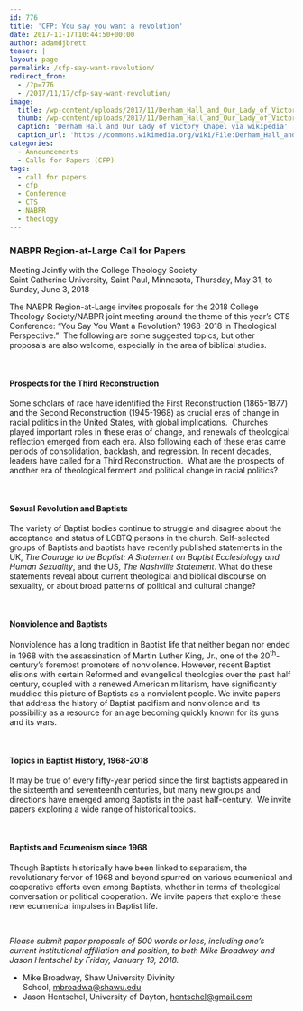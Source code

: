 ```yaml
---
id: 776
title: 'CFP: You say you want a revolution'
date: 2017-11-17T10:44:50+00:00
author: adamdjbrett
teaser: |
layout: page
permalink: /cfp-say-want-revolution/
redirect_from:
  - /?p=776
  - /2017/11/17/cfp-say-want-revolution/
image:
  title: /wp-content/uploads/2017/11/Derham_Hall_and_Our_Lady_of_Victory_Chapel-1568x1008.jpg
  thumb: /wp-content/uploads/2017/11/Derham_Hall_and_Our_Lady_of_Victory_Chapel-1568x1008-150x150.jpg
  caption: 'Derham Hall and Our Lady of Victory Chapel via wikipedia'
  caption_url: 'https://commons.wikimedia.org/wiki/File:Derham_Hall_and_Our_Lady_of_Victory_Chapel.jpg'
categories:
  - Announcements
  - Calls for Papers (CFP)
tags:
  - call for papers
  - cfp
  - Conference
  - CTS
  - NABPR
  - theology
---
```

### NABPR Region-at-Large Call for Papers  
Meeting Jointly with the College Theology Society  
Saint Catherine University, Saint Paul, Minnesota, Thursday, May 31, to Sunday, June 3, 2018



The NABPR Region-at-Large invites proposals for the 2018 College Theology Society/NABPR joint meeting around the theme of this year’s CTS Conference: “You Say You Want a Revolution? 1968-2018 in Theological Perspective.”  The following are some suggested topics, but other proposals are also welcome, especially in the area of biblical studies.

&nbsp;

#### Prospects for the Third Reconstruction

Some scholars of race have identified the First Reconstruction (1865-1877) and the Second Reconstruction (1945-1968) as crucial eras of change in racial politics in the United States, with global implications.  Churches played important roles in these eras of change, and renewals of theological reflection emerged from each era. Also following each of these eras came periods of consolidation, backlash, and regression. In recent decades, leaders have called for a Third Reconstruction.  What are the prospects of another era of theological ferment and political change in racial politics?

&nbsp;

#### Sexual Revolution and Baptists

The variety of Baptist bodies continue to struggle and disagree about the acceptance and status of LGBTQ persons in the church. Self-selected groups of Baptists and baptists have recently published statements in the UK, _The Courage to be Baptist: A Statement on Baptist Ecclesiology and Human Sexuality_, and the US, _The Nashville Statement_. What do these statements reveal about current theological and biblical discourse on sexuality, or about broad patterns of political and cultural change?

&nbsp;

#### Nonviolence and Baptists

Nonviolence has a long tradition in Baptist life that neither began nor ended in 1968 with the assassination of Martin Luther King, Jr., one of the 20<sup>th</sup>-century’s foremost promoters of nonviolence. However, recent Baptist elisions with certain Reformed and evangelical theologies over the past half century, coupled with a renewed American militarism, have significantly muddied this picture of Baptists as a nonviolent people. We invite papers that address the history of Baptist pacifism and nonviolence and its possibility as a resource for an age becoming quickly known for its guns and its wars.

&nbsp;

#### Topics in Baptist History, 1968-2018

It may be true of every fifty-year period since the first baptists appeared in the sixteenth and seventeenth centuries, but many new groups and directions have emerged among Baptists in the past half-century.  We invite papers exploring a wide range of historical topics.

&nbsp;

#### Baptists and Ecumenism since 1968

Though Baptists historically have been linked to separatism, the revolutionary fervor of 1968 and beyond spurred on various ecumenical and cooperative efforts even among Baptists, whether in terms of theological conversation or political cooperation. We invite papers that explore these new ecumenical impulses in Baptist life.

&nbsp;

_Please submit paper proposals of 500 words or less, including one’s current institutional affiliation and position, to both Mike Broadway and Jason Hentschel by Friday, January 19, 2018._

  * Mike Broadway, Shaw University Divinity School, <mbroadwa@shawu.edu>
  * Jason Hentschel, University of Dayton, [hentschel@gmail.com](mailto:jason.hentschel@gmail.com)
